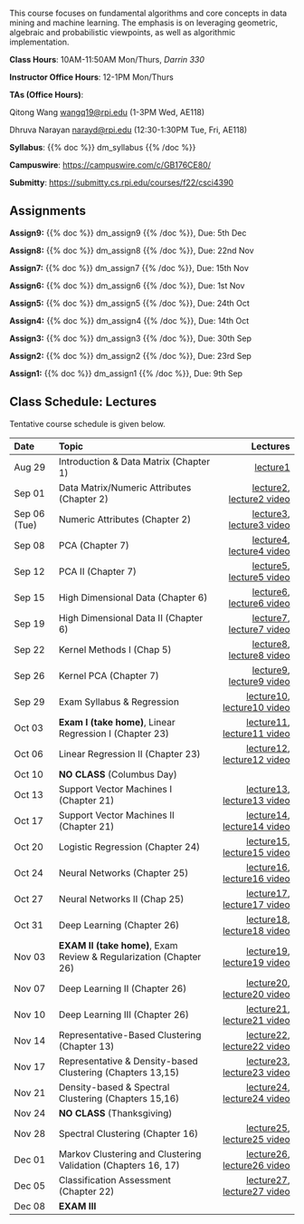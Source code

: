 <!--
.. title: CSCI4390-6390 Data Mining
.. slug: datamining
.. date: 2022-08-15 09:00:31 UTC-04:00
.. tags: 
.. category: 
.. link: 
.. description: 
.. has_math: True
.. type: text
-->

This course focuses on fundamental algorithms and core concepts in data
mining and machine learning. The emphasis is on leveraging geometric,
algebraic and probabilistic viewpoints, as well as algorithmic implementation.

**Class Hours**: 10AM-11:50AM Mon/Thurs, *Darrin 330* 

**Instructor Office Hours**: 12-1PM Mon/Thurs

**TAs (Office Hours)**: 

Qitong Wang <wangq19@rpi.edu> (1-3PM Wed, AE118)

Dhruva Narayan <narayd@rpi.edu> (12:30-1:30PM Tue, Fri, AE118)



**Syllabus**: {{% doc %}} dm_syllabus {{% /doc %}}

**Campuswire**: <https://campuswire.com/c/GB176CE80/>

**Submitty**: <https://submitty.cs.rpi.edu/courses/f22/csci4390>

## Assignments

**Assign9:** {{% doc %}} dm_assign9 {{% /doc %}}, Due: 5th Dec

**Assign8:** {{% doc %}} dm_assign8 {{% /doc %}}, Due: 22nd Nov

**Assign7:** {{% doc %}} dm_assign7 {{% /doc %}}, Due: 15th Nov

**Assign6:** {{% doc %}} dm_assign6 {{% /doc %}}, Due: 1st Nov

**Assign5:** {{% doc %}} dm_assign5 {{% /doc %}}, Due: 24th Oct

**Assign4:** {{% doc %}} dm_assign4 {{% /doc %}}, Due: 14th Oct

**Assign3:** {{% doc %}} dm_assign3 {{% /doc %}}, Due: 30th Sep

**Assign2:** {{% doc %}} dm_assign2 {{% /doc %}}, Due: 23rd Sep

**Assign1:** {{% doc %}} dm_assign1 {{% /doc %}}, Due: 9th Sep

## Class Schedule: Lectures 

Tentative course schedule is given below. 

| Date | Topic | Lectures |
| :--- | :---  | ---: |
|  Aug 29 |  Introduction & Data Matrix (Chapter 1) |[lecture1](http://www.cs.rpi.edu/~zaki/DMCOURSE/lectures/lecture1.pdf) |
|  Sep 01 |  Data Matrix/Numeric Attributes (Chapter 2) |[lecture2](http://www.cs.rpi.edu/~zaki/DMCOURSE/lectures/lecture2.pdf), [lecture2 video](http://www.cs.rpi.edu/~zaki/DMCOURSE/videos/lecture2/lecture2.html) |
|  Sep 06 (Tue) | Numeric Attributes (Chapter 2) | [lecture3](http://www.cs.rpi.edu/~zaki/DMCOURSE/lectures/lecture3.pdf), [lecture3 video](http://www.cs.rpi.edu/~zaki/DMCOURSE/videos/lecture3/lecture3.html)  |
|  Sep 08 |  PCA (Chapter 7)|[lecture4](http://www.cs.rpi.edu/~zaki/DMCOURSE/lectures/lecture4.pdf), [lecture4 video](http://www.cs.rpi.edu/~zaki/DMCOURSE/videos/lecture4/lecture4.html) |
|  Sep 12 |  PCA II (Chapter 7)  |[lecture5](http://www.cs.rpi.edu/~zaki/DMCOURSE/lectures/lecture5.pdf), [lecture5 video](http://www.cs.rpi.edu/~zaki/DMCOURSE/videos/lecture5/lecture5.html) |
|  Sep 15 |  High Dimensional Data (Chapter 6) |[lecture6](http://www.cs.rpi.edu/~zaki/DMCOURSE/lectures/lecture6.pdf), [lecture6 video](http://www.cs.rpi.edu/~zaki/DMCOURSE/videos/lecture6/lecture6.html) |
|  Sep 19 |  High Dimensional Data II (Chapter 6) | [lecture7](http://www.cs.rpi.edu/~zaki/DMCOURSE/lectures/lecture7.pdf), [lecture7 video](http://www.cs.rpi.edu/~zaki/DMCOURSE/videos/lecture7/lecture7.html) |
|  Sep 22 |  Kernel Methods I (Chap 5) | [lecture8](http://www.cs.rpi.edu/~zaki/DMCOURSE/lectures/lecture8.pdf), [lecture8 video](http://www.cs.rpi.edu/~zaki/DMCOURSE/videos/lecture8/lecture8.html)|
|  Sep 26 |  Kernel PCA (Chapter 7) | [lecture9](http://www.cs.rpi.edu/~zaki/DMCOURSE/lectures/lecture9.pdf), [lecture9 video](http://www.cs.rpi.edu/~zaki/DMCOURSE/videos/lecture9/lecture9.html)||
|  Sep 29 |  Exam Syllabus & Regression | [lecture10](http://www.cs.rpi.edu/~zaki/DMCOURSE/lectures/lecture10.pdf), [lecture10 video](http://www.cs.rpi.edu/~zaki/DMCOURSE/videos/lecture10/lecture10.html)  |
|  Oct 03 |  **Exam I (take home)**, Linear Regression I (Chapter 23) |[lecture11](http://www.cs.rpi.edu/~zaki/DMCOURSE/lectures/lecture11.pdf), [lecture11 video](http://www.cs.rpi.edu/~zaki/DMCOURSE/videos/lecture11/lecture11.html)  |
|  Oct 06 |  Linear Regression II (Chapter 23) |[lecture12](http://www.cs.rpi.edu/~zaki/DMCOURSE/lectures/lecture12.pdf), [lecture12 video](http://www.cs.rpi.edu/~zaki/DMCOURSE/videos/lecture12/lecture12.html) |
|  Oct 10 |  **NO CLASS** (Columbus Day) |  |
|  Oct 13 |  Support Vector Machines I (Chapter 21) |[lecture13](http://www.cs.rpi.edu/~zaki/DMCOURSE/lectures/lecture13.pdf), [lecture13 video](http://www.cs.rpi.edu/~zaki/DMCOURSE/videos/lecture13/lecture13.html)|
|  Oct 17 |  Support Vector Machines II (Chapter 21) |[lecture14](http://www.cs.rpi.edu/~zaki/DMCOURSE/lectures/lecture14.pdf), [lecture14 video](http://www.cs.rpi.edu/~zaki/DMCOURSE/videos/lecture14/lecture14.html) |
|  Oct 20 |  Logistic Regression (Chapter 24) |[lecture15](http://www.cs.rpi.edu/~zaki/DMCOURSE/lectures/lecture15.pdf), [lecture15 video](http://www.cs.rpi.edu/~zaki/DMCOURSE/videos/lecture15/lecture15.html) |
|  Oct 24 |  Neural Networks (Chapter 25) |[lecture16](http://www.cs.rpi.edu/~zaki/DMCOURSE/lectures/lecture16.pdf), [lecture16 video](http://www.cs.rpi.edu/~zaki/DMCOURSE/videos/lecture16/lecture16.html) |
|  Oct 27 |  Neural Networks II (Chap 25)   | [lecture17](http://www.cs.rpi.edu/~zaki/DMCOURSE/lectures/lecture17.pdf), [lecture17 video](http://www.cs.rpi.edu/~zaki/DMCOURSE/videos/lecture17/lecture17.html)|
|  Oct 31 |  Deep Learning (Chapter 26) | [lecture18](http://www.cs.rpi.edu/~zaki/DMCOURSE/lectures/lecture18.pdf), [lecture18 video](http://www.cs.rpi.edu/~zaki/DMCOURSE/videos/lecture18/lecture18.html)|
|  Nov 03 |  **EXAM II (take home)**, Exam Review & Regularization (Chapter 26) | [lecture19](http://www.cs.rpi.edu/~zaki/DMCOURSE/lectures/lecture19.pdf), [lecture19 video](http://www.cs.rpi.edu/~zaki/DMCOURSE/videos/lecture19/lecture19.html) |
|  Nov 07 |  Deep Learning II (Chapter 26)| [lecture20](http://www.cs.rpi.edu/~zaki/DMCOURSE/lectures/lecture20.pdf), [lecture20 video](http://www.cs.rpi.edu/~zaki/DMCOURSE/videos/lecture20/lecture20.html)|
|  Nov 10 |  Deep Learning III (Chapter 26)  |[lecture21](http://www.cs.rpi.edu/~zaki/DMCOURSE/lectures/lecture21.pdf), [lecture21 video](http://www.cs.rpi.edu/~zaki/DMCOURSE/videos/lecture21/lecture21.html) |
|  Nov 14 |  Representative-Based Clustering (Chapter 13)  |[lecture22](http://www.cs.rpi.edu/~zaki/DMCOURSE/lectures/lecture22.pdf), [lecture22 video](http://www.cs.rpi.edu/~zaki/DMCOURSE/videos/lecture22/lecture22.html)  |
|  Nov 17 |  Representative & Density-based Clustering (Chapters  13,15) | [lecture23](http://www.cs.rpi.edu/~zaki/DMCOURSE/lectures/lecture23.pdf), [lecture23 video](http://www.cs.rpi.edu/~zaki/DMCOURSE/videos/lecture23/lecture23.html)|
|  Nov 21 |  Density-based & Spectral Clustering (Chapters 15,16) | [lecture24](http://www.cs.rpi.edu/~zaki/DMCOURSE/lectures/lecture24.pdf), [lecture24 video](http://www.cs.rpi.edu/~zaki/DMCOURSE/videos/lecture24/lecture24.html)|
|  Nov 24 |  **NO CLASS** (Thanksgiving) |  |
|  Nov 28 |  Spectral Clustering (Chapter 16) | [lecture25](http://www.cs.rpi.edu/~zaki/DMCOURSE/lectures/lecture25.pdf), [lecture25 video](http://www.cs.rpi.edu/~zaki/DMCOURSE/videos/lecture25/lecture25.html)|
|  Dec 01 |  Markov Clustering and Clustering Validation (Chapters 16, 17) | [lecture26](http://www.cs.rpi.edu/~zaki/DMCOURSE/lectures/lecture26.pdf), [lecture26 video](http://www.cs.rpi.edu/~zaki/DMCOURSE/videos/lecture26/lecture26.html)|
|  Dec 05 |  Classification Assessment (Chapter 22) | [lecture27](http://www.cs.rpi.edu/~zaki/DMCOURSE/lectures/lecture27.pdf), [lecture27 video](http://www.cs.rpi.edu/~zaki/DMCOURSE/videos/lecture27/lecture27.html)|
|  Dec 08 |  **EXAM III**  ||
